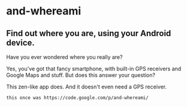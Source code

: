 # and-whereami
## Find out where you are, using your Android device.

Have you ever wondered where you really are?

Yes, you've got that fancy smartphone, with built-in GPS receivers and Google Maps and stuff. But does this answer your question?

This zen-like app does. And it doesn't even need a GPS receiver.

`this once was https://code.google.com/p/and-whereami/`
